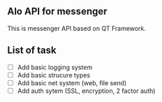 ## Alo API for messenger

This is messenger API based on QT Framework.

## List of task

- [ ] Add basic logging system 
- [ ] Add basic strucure types
- [ ] Add basic net system (web, file send)
- [ ] Add auth sytem (SSL, encryption, 2 factor auth)

